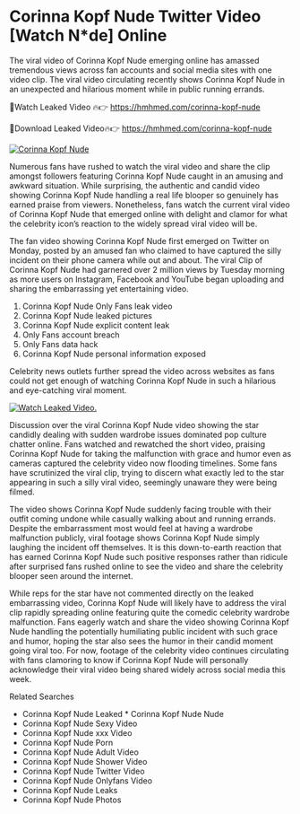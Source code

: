 ﻿# Corinna Kopf Nude Twitter Video [Watch N*de] Online

The viral video of ﻿Corinna Kopf Nude emerging online has amassed tremendous views across fan accounts and social media sites with one video clip. The viral video circulating recently shows ﻿Corinna Kopf Nude in an unexpected and hilarious moment while in public running errands. 

🔴Watch Leaked Video 🔥👉  https://hmhmed.com/corinna-kopf-nude 

🔴Download Leaked Video🔥👉  https://hmhmed.com/corinna-kopf-nude 

[![Corinna Kopf Nude](https://i.imgur.com/dJHk4Zq.gif)](https://hmhmed.com/corinna-kopf-nude)

Numerous fans have rushed to watch the viral video and share the clip amongst followers featuring ﻿Corinna Kopf Nude caught in an amusing and awkward situation. While surprising, the authentic and candid video showing ﻿Corinna Kopf Nude handling a real life blooper so genuinely has earned praise from viewers. Nonetheless, fans watch the current viral video of ﻿Corinna Kopf Nude that emerged online with delight and clamor for what the celebrity icon’s reaction to the widely spread viral video will be.

The fan video showing ﻿Corinna Kopf Nude first emerged on Twitter on Monday, posted by an amused fan who claimed to have captured the silly incident on their phone camera while out and about. The viral Clip of ﻿Corinna Kopf Nude had garnered over 2 million views by Tuesday morning as more users on Instagram, Facebook and YouTube began uploading and sharing the embarrassing yet entertaining video. 

1. ﻿Corinna Kopf Nude Only Fans leak video
2. ﻿Corinna Kopf Nude leaked pictures
3. ﻿Corinna Kopf Nude explicit content leak
4. Only Fans account breach
5. Only Fans data hack
6. ﻿Corinna Kopf Nude personal information exposed

Celebrity news outlets further spread the video across websites as fans could not get enough of watching ﻿Corinna Kopf Nude in such a hilarious and eye-catching viral moment. 

[![Watch Leaked Video.](https://miro.medium.com/v2/resize:fit:828/format:webp/1*cilzJN44JGOrTw9NJCrNHA.gif "Watch Leaked Video")](https://hmhmed.com/corinna-kopf-nude)

Discussion over the viral ﻿Corinna Kopf Nude video showing the star candidly dealing with sudden wardrobe issues dominated pop culture chatter online. Fans watched and rewatched the short video, praising ﻿Corinna Kopf Nude for taking the malfunction with grace and humor even as cameras captured the celebrity video now flooding timelines. Some fans have scrutinized the viral clip, trying to discern what exactly led to the star appearing in such a silly viral video, seemingly unaware they were being filmed.

The video shows ﻿Corinna Kopf Nude suddenly facing trouble with their outfit coming undone while casually walking about and running errands. Despite the embarrassment most would feel at having a wardrobe malfunction publicly, viral footage shows ﻿Corinna Kopf Nude simply laughing the incident off themselves. It is this down-to-earth reaction that has earned ﻿Corinna Kopf Nude such positive responses rather than ridicule after surprised fans rushed online to see the video and share the celebrity blooper seen around the internet.  

While reps for the star have not commented directly on the leaked embarrassing video, ﻿Corinna Kopf Nude will likely have to address the viral clip rapidly spreading online featuring quite the comedic celebrity wardrobe malfunction. Fans eagerly watch and share the video showing ﻿Corinna Kopf Nude handling the potentially humiliating public incident with such grace and humor, hoping the star also sees the humor in their candid moment going viral too. For now, footage of the celebrity video continues circulating with fans clamoring to know if ﻿Corinna Kopf Nude will personally acknowledge their viral video being shared widely across social media this week.

Related Searches
* ﻿Corinna Kopf Nude Leaked
﻿* Corinna Kopf Nude Nude
* ﻿Corinna Kopf Nude Sexy Video
* ﻿Corinna Kopf Nude xxx Video
* ﻿Corinna Kopf Nude Porn
* ﻿Corinna Kopf Nude Adult Video
* ﻿Corinna Kopf Nude Shower Video
* ﻿Corinna Kopf Nude Twitter Video
* ﻿Corinna Kopf Nude Onlyfans Video
* ﻿Corinna Kopf Nude Leaks
* ﻿Corinna Kopf Nude Photos